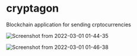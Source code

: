 # cryptagon
Blockchain application for sending crptocurrencies


![Screenshot from 2022-03-01 01-44-35](https://user-images.githubusercontent.com/71158893/156083150-4aca917d-804a-4f54-80a2-9636b3625191.png)


![Screenshot from 2022-03-01 01-46-38](https://user-images.githubusercontent.com/71158893/156083687-0a6631cf-276c-47bb-9c5e-aaaaee283dd7.png)
